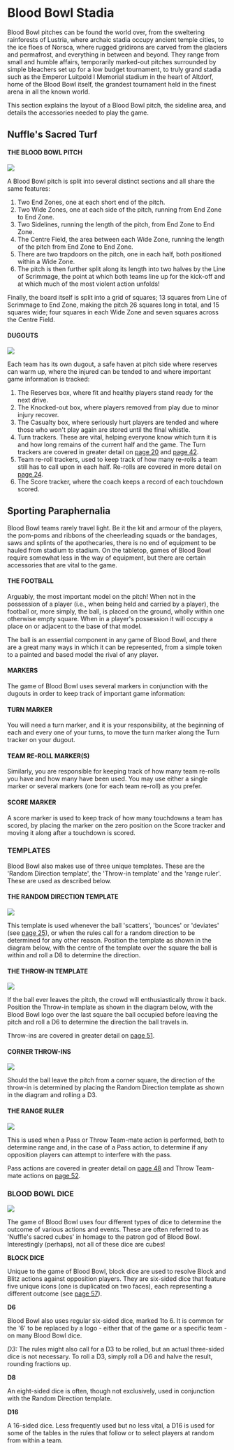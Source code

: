 # Blood Bowl Stadia

Blood Bowl pitches can be found the world over, from the sweltering rainforests of Lustria, where archaic stadia occupy ancient temple cities, to the ice floes of Norsca, where rugged gridirons are carved from the glaciers and permafrost, and everything in between and beyond. They range from small and humble affairs, temporarily marked-out pitches surrounded by simple bleachers set up for a low budget tournament, to truly grand stadia such as the Emperor Luitpold I Memorial stadium in the heart of Altdorf, home of the Blood Bowl itself, the grandest tournament held in the finest arena in all the known world.

This section explains the layout of a Blood Bowl pitch, the sideline area, and details the accessories needed to play the game.

## Nuffle's Sacred Turf

#### THE BLOOD BOWL PITCH

![](images/core_rules/pitch.jpg)

A Blood Bowl pitch is split into several distinct sections and all share the same features:

1.  Two End Zones, one at each short end of the pitch.
2.  Two Wide Zones, one at each side of the pitch, running from End Zone to End Zone.
3.  Two Sidelines, running the length of the pitch, from End Zone to End Zone.
4.  The Centre Field, the area between each Wide Zone, running the length of the pitch from End Zone to End Zone.
5.  There are two trapdoors on the pitch, one in each half, both positioned within a Wide Zone.
6.  The pitch is then further split along its length into two halves by the Line of Scrimmage, the point at which both teams line up for the kick-off and at which much of the most violent action unfolds!

Finally, the board itself is split into a grid of squares; 13 squares from Line of Scrimmage to End Zone, making the pitch 26 squares long in total, and 15 squares wide; four squares in each Wide Zone and seven squares across the Centre Field.

#### DUGOUTS

![](images/core_rules/dugout.jpg)

Each team has its own dugout, a safe haven at pitch side where reserves can warm up, where the injured can be tended to and where important game information is tracked:

1.  The Reserves box, where fit and healthy players stand ready for the next drive.
2.  The Knocked-out box, where players removed from play due to minor injury recover.
3.  The Casualty box, where seriously hurt players are tended and where those who won't play again are stored until the final whistle.
4.  Turn trackers. These are vital, helping everyone know which turn it is and how long remains of the current half and the game. The Turn trackers are covered in greater detail on [page 20](./#turn-marker) and [page 42](../the_rules_of_blood_bowl/#moving-the-turn-marker).
5.  Team re-roll trackers, used to keep track of how many re-rolls a team still has to call upon in each half. Re-rolls are covered in more detail on [page 24](../rules_and_regulations/#re-rolls).
6.  The Score tracker, where the coach keeps a record of each touchdown scored.

## Sporting Paraphernalia

Blood Bowl teams rarely travel light. Be it the kit and armour of the players, the pom-poms and ribbons of the cheerleading squads or the bandages, saws and splints of the apothecaries, there is no end of equipment to be hauled from stadium to stadium. On the tabletop, games of Blood Bowl require somewhat less in the way of equipment, but there are certain accessories that are vital to the game.

#### THE FOOTBALL

Arguably, the most important model on the pitch! When not in the possession of a player (i.e., when being held and carried by a player), the football or, more simply, the ball, is placed on the ground, wholly within one otherwise empty square. When in a player's possession it will occupy a place on or adjacent to the base of that model.

The ball is an essential component in any game of Blood Bowl, and there are a great many ways in which it can be represented, from a simple token to a painted and based model the rival of any player.

#### MARKERS

The game of Blood Bowl uses several markers in conjunction with the dugouts in order to keep track of important game information:

#### TURN MARKER

You will need a turn marker, and it is your responsibility, at the beginning of each and every one of your turns, to move the turn marker along the Turn tracker on your dugout.

#### TEAM RE-ROLL MARKER(S)

Similarly, you are responsible for keeping track of how many team re-rolls you have and how many have been used. You may use either a single marker or several markers (one for each team re-roll) as you prefer.

#### SCORE MARKER

A score marker is used to keep track of how many touchdowns a team has scored, by placing the marker on the zero position on the Score tracker and moving it along after a touchdown is scored.

### TEMPLATES

Blood Bowl also makes use of three unique templates. These are the 'Random Direction template', the 'Throw-in template' and the 'range ruler'. These are used as described below.

#### THE RANDOM DIRECTION TEMPLATE

![](images/core_rules/random_direction.jpg)

This template is used whenever the ball 'scatters', 'bounces' or 'deviates' (see [page 25](../rules_and_regulations/#deviate-scatter-or-bounce)), or when the rules call for a random direction to be determined for any other reason. Position the template as shown in the diagram below, with the centre of the template over the square the ball is within and roll a D8 to determine the direction.

#### THE THROW-IN TEMPLATE

![](images/core_rules/throw_in.jpg)

If the ball ever leaves the pitch, the crowd will enthusiastically throw it back. Position the Throw-in template as shown in the diagram below, with the Blood Bowl logo over the last square the ball occupied before leaving the pitch and roll a D6 to determine the direction the ball travels in.

Throw-ins are covered in greater detail on [page 51](../the_rules_of_blood_bowl/#throw-ins).

#### CORNER THROW-INS

![](images/core_rules/corner_throw_in.jpg)

Should the ball leave the pitch from a corner square, the direction of the throw-in is determined by placing the Random Direction template as shown in the diagram and rolling a D3.

#### THE RANGE RULER

![](images/core_rules/range_ruler.jpg)

This is used when a Pass or Throw Team-mate action is performed, both to determine range and, in the case of a Pass action, to determine if any opposition players can attempt to interfere with the pass.

Pass actions are covered in greater detail on [page 48](../the_rules_of_blood_bowl/#pass-actions) and Throw Team-mate actions on [page 52](../the_rules_of_blood_bowl/#throw-teammate-actions).

### BLOOD BOWL DICE

![](images/core_rules/dice.jpg)

The game of Blood Bowl uses four different types of dice to determine the outcome of various actions and events. These are often referred to as 'Nuffle's sacred cubes' in homage to the patron god of Blood Bowl. Interestingly (perhaps), not all of these dice are cubes!

**BLOCK DICE**

Unique to the game of Blood Bowl, block dice are used to resolve Block and Blitz actions against opposition players. They are six-sided dice that feature five unique icons (one is duplicated on two faces), each representing a different outcome (see [page 57](../the_rules_of_blood_bowl/#block-dice)).

**D6**

Blood Bowl also uses regular six-sided dice, marked 1to 6. It is common for the '6' to be replaced by a logo - either that of the game or a specific team - on many Blood Bowl dice.

_D3:_ The rules might also call for a D3 to be rolled, but an actual three-sided dice is not necessary. To roll a D3, simply roll a D6 and halve the result, rounding fractions up.

**D8**

An eight-sided dice is often, though not exclusively, used in conjunction with the Random Direction template.

**D16**

A 16-sided dice. Less frequently used but no less vital, a D16 is used for some of the tables in the rules that follow or to select players at random from within a team.
